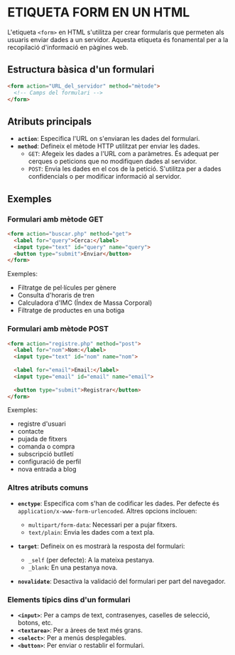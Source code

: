 # ETIQUETA FORM EN UN HTML

L'etiqueta `<form>` en HTML s'utilitza per crear formularis que permeten als usuaris enviar dades a un servidor. Aquesta etiqueta és fonamental per a la recopilació d'informació en pàgines web.

## Estructura bàsica d'un formulari

```html
<form action="URL_del_servidor" method="mètode">
  <!-- Camps del formulari -->
</form>
```

## Atributs principals

- **`action`**: Especifica l'URL on s'enviaran les dades del formulari.
- **`method`**: Defineix el mètode HTTP utilitzat per enviar les dades.
  - `GET`: Afegeix les dades a l'URL com a paràmetres. És adequat per cerques o peticions que no modifiquen dades al servidor.
  - `POST`: Envia les dades en el cos de la petició. S'utilitza per a dades confidencials o per modificar informació al servidor.

## Exemples

### Formulari amb mètode GET

```html
<form action="buscar.php" method="get">
  <label for="query">Cerca:</label>
  <input type="text" id="query" name="query">
  <button type="submit">Enviar</button>
</form>
```

Exemples:

- Filtratge de pel·lícules per gènere
- Consulta d'horaris de tren
- Calculadora d'IMC (Índex de Massa Corporal)
- Filtratge de productes en una botiga

### Formulari amb mètode POST

```html
<form action="registre.php" method="post">
  <label for="nom">Nom:</label>
  <input type="text" id="nom" name="nom">
  
  <label for="email">Email:</label>
  <input type="email" id="email" name="email">
  
  <button type="submit">Registrar</button>
</form>
```

Exemples:

- registre d'usuari
- contacte
- pujada de fitxers
- comanda o compra
- subscripció butlletí
- configuració de perfil
- nova entrada a blog

### Altres atributs comuns

- **`enctype`**: Especifica com s'han de codificar les dades. Per defecte és `application/x-www-form-urlencoded`. Altres opcions inclouen:
  - `multipart/form-data`: Necessari per a pujar fitxers.
  - `text/plain`: Envia les dades com a text pla.
  
- **`target`**: Defineix on es mostrarà la resposta del formulari:
  - `_self` (per defecte): A la mateixa pestanya.
  - `_blank`: En una pestanya nova.
  
- **`novalidate`**: Desactiva la validació del formulari per part del navegador.

### Elements típics dins d'un formulari

- **`<input>`**: Per a camps de text, contrasenyes, caselles de selecció, botons, etc.
- **`<textarea>`**: Per a àrees de text més grans.
- **`<select>`**: Per a menús desplegables.
- **`<button>`**: Per enviar o restablir el formulari.
